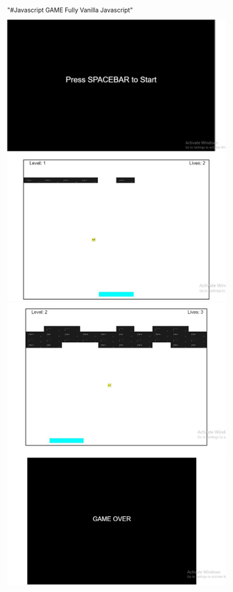 "#Javascript GAME Fully Vanilla Javascript" 


![](img/1.JPG "Javascript Game")
![](img/2.JPG "Javascript Game")
![](img/2.2.JPG "Javascript Game")
![](img/3.JPG "Javascript Game")
